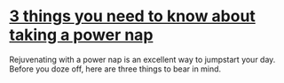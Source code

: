 
# [3 things you need to know about taking a power nap](https://www.mindhaste.com/t/power-nap/3-things-you-need-to-know-about-taking-a-power-nap-114)

Rejuvenating with a power nap is an excellent way to jumpstart your day. Before you doze off, here are three things to bear in mind.
    
